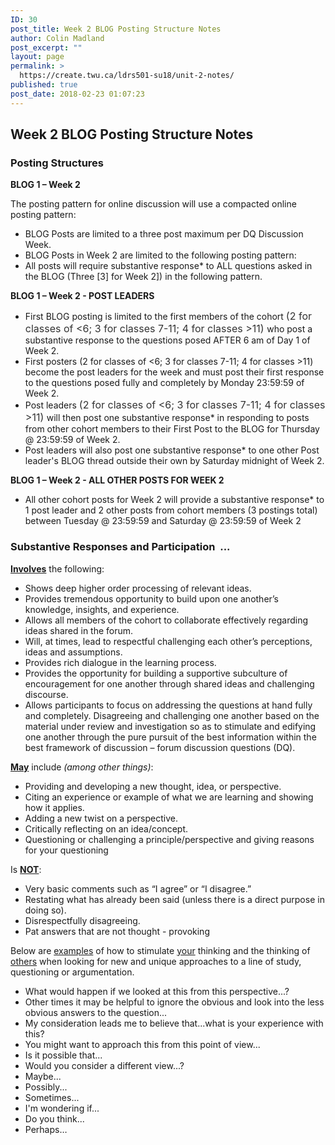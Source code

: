 ```yaml
---
ID: 30
post_title: Week 2 BLOG Posting Structure Notes
author: Colin Madland
post_excerpt: ""
layout: page
permalink: >
  https://create.twu.ca/ldrs501-su18/unit-2-notes/
published: true
post_date: 2018-02-23 01:07:23
---
```

<h2>Week 2 BLOG Posting Structure Notes</h2>

<h3>Posting Structures</h3>

<strong>BLOG 1 – Week 2</strong>

The posting pattern for online discussion will use a compacted online posting pattern:

<ul>
    <li>BLOG Posts are limited to a three post maximum per DQ Discussion Week.</li>
    <li>BLOG Posts in Week 2 are limited to the following posting pattern:</li>
    <li>All posts will require substantive response* to ALL questions asked in the BLOG (Three [3] for Week 2]) in the following pattern.</li>
</ul>

<strong>BLOG 1 – Week 2 - POST LEADERS</strong>

<ul>
    <li>First BLOG posting is limited to the first members of the cohort <span style="float: none;background-color: transparent;color: #333333;cursor: text;font-family: -apple-system,BlinkMacSystemFont,'Segoe UI',Roboto,Oxygen-Sans,Ubuntu,Cantarell,'Helvetica Neue',sans-serif;font-size: 16px;font-style: normal;font-variant: normal;font-weight: 400;letter-spacing: normal;text-align: left;text-decoration: none;text-indent: 0px">(2 for classes of &lt;6; 3 for classes 7-11; 4 for classes &gt;11) </span>who post a substantive response to the questions posed AFTER 6 am of Day 1 of Week 2.</li>
    <li>First posters (2 for classes of &lt;6; 3 for classes 7-11; 4 for classes &gt;11) become the post leaders for the week and must post their first response to the questions posed fully and completely by Monday 23:59:59 of Week 2.</li>
    <li>Post leaders <span style="float: none;background-color: transparent;color: #333333;cursor: text;font-family: -apple-system,BlinkMacSystemFont,'Segoe UI',Roboto,Oxygen-Sans,Ubuntu,Cantarell,'Helvetica Neue',sans-serif;font-size: 16px;font-style: normal;font-variant: normal;font-weight: 400;letter-spacing: normal;text-align: left;text-decoration: none;text-indent: 0px">(2 for classes of &lt;6; 3 for classes 7-11; 4 for classes &gt;11) </span>will then post one substantive response* in responding to posts from other cohort members to their First Post to the BLOG for Thursday @ 23:59:59 of Week 2.</li>
    <li>Post leaders will also post one substantive response* to one other Post leader's BLOG thread outside their own by Saturday midnight of Week 2.</li>
</ul>

<strong>BLOG 1 – Week 2 - ALL OTHER POSTS FOR WEEK 2</strong>

<ul>
    <li>All other cohort posts for Week 2 will provide a substantive response* to 1 post leader and 2 other posts from cohort members (3 postings total) between Tuesday @ 23:59:59 and Saturday @ 23:59:59 of Week 2</li>
</ul>

<h3>Substantive Responses and Participation  ...</h3>

<span style="text-decoration: underline"><strong>Involves</strong></span> the following:

<ul>
    <li>Shows deep higher order processing of relevant ideas.</li>
    <li>Provides tremendous opportunity to build upon one another’s knowledge, insights, and experience.</li>
    <li>Allows all members of the cohort to collaborate effectively regarding ideas shared in the forum.</li>
    <li>Will, at times, lead to respectful challenging each other’s perceptions, ideas and assumptions.</li>
    <li>Provides rich dialogue in the learning process.</li>
    <li>Provides the opportunity for building a supportive subculture of encouragement for one another through shared ideas and challenging discourse.</li>
    <li>Allows participants to focus on addressing the questions at hand fully and completely. Disagreeing and challenging one another based on the material under review and investigation so as to stimulate and edifying one another through the pure pursuit of the best information within the best framework of discussion – forum discussion questions (DQ).</li>
</ul>

<span style="text-decoration: underline"><strong>May</strong></span> include <em>(among other things)</em>:

<ul>
    <li>Providing and developing a new thought, idea, or perspective.</li>
    <li>Citing an experience or example of what we are learning and showing how it applies.</li>
    <li>Adding a new twist on a perspective.</li>
    <li>Critically reflecting on an idea/concept.</li>
    <li>Questioning or challenging a principle/perspective and giving reasons for your questioning</li>
</ul>

Is <span style="text-decoration: underline"><strong>NOT</strong></span>:

<ul>
    <li>Very basic comments such as “I agree” or “I disagree.”</li>
    <li>Restating what has already been said (unless there is a direct purpose in doing so).</li>
    <li>Disrespectfully disagreeing.</li>
    <li>Pat answers that are not thought - provoking</li>
</ul>

Below are <span style="text-decoration: underline">examples</span> of how to stimulate <span style="text-decoration: underline">your</span> thinking and the thinking of <span style="text-decoration: underline">others</span> when looking for new and unique approaches to a line of study, questioning or argumentation.

<ul>
    <li>What would happen if we looked at this from this perspective...?</li>
    <li>Other times it may be helpful to ignore the obvious and look into the less obvious answers to the question...</li>
    <li>My consideration leads me to believe that...what is your experience with this?</li>
    <li>You might want to approach this from this point of view...</li>
    <li>Is it possible that...</li>
    <li>Would you consider a different view...?</li>
    <li>Maybe...</li>
    <li>Possibly...</li>
    <li>Sometimes...</li>
    <li>I'm wondering if...</li>
    <li>Do you think...</li>
    <li>Perhaps…</li>
</ul>

&nbsp;